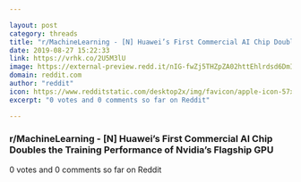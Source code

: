```yaml
---

layout: post
category: threads
title: "r/MachineLearning - [N] Huawei’s First Commercial AI Chip Doubles the Training Performance of Nvidia’s Flagship GPU"
date: 2019-08-27 15:22:33
link: https://vrhk.co/2U5M3lU
image: https://external-preview.redd.it/nIG-fwZj5THZpZA02httEhlrdsd6DmI8vRU5Vedv5Ns.jpg?auto=webp&s=4232a3930487b03941b7c54f8123e5063f39e705
domain: reddit.com
author: "reddit"
icon: https://www.redditstatic.com/desktop2x/img/favicon/apple-icon-57x57.png
excerpt: "0 votes and 0 comments so far on Reddit"

---
```


### r/MachineLearning - [N] Huawei’s First Commercial AI Chip Doubles the Training Performance of Nvidia’s Flagship GPU

0 votes and 0 comments so far on Reddit